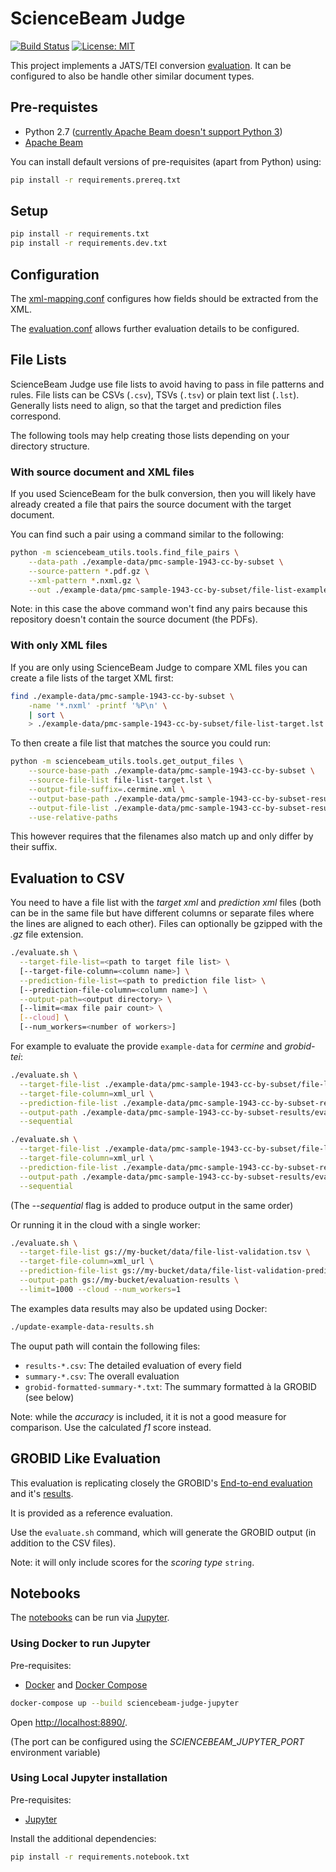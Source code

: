 # ScienceBeam Judge

[![Build Status](https://travis-ci.org/elifesciences/sciencebeam-judge.svg?branch=develop)](https://travis-ci.org/elifesciences/sciencebeam-judge)
[![License: MIT](https://img.shields.io/badge/License-MIT-yellow.svg)](LICENSE)

This project implements a JATS/TEI conversion [evaluation](docs/evaluation.md). It can be configured to also be handle other similar document types.

## Pre-requistes

- Python 2.7 ([currently Apache Beam doesn't support Python 3](https://issues.apache.org/jira/browse/BEAM-1373))
- [Apache Beam](https://beam.apache.org/get-started/quickstart-py/)

You can install default versions of pre-requisites (apart from Python) using:

```bash
pip install -r requirements.prereq.txt
```

## Setup

```bash
pip install -r requirements.txt
pip install -r requirements.dev.txt
```

## Configuration

The [xml-mapping.conf](xml-mapping.conf) configures how fields should be extracted from the XML.

The [evaluation.conf](evaluation.conf) allows further evaluation details to be configured.

## File Lists

ScienceBeam Judge use file lists to avoid having to pass in file patterns and rules. File lists can be CSVs (`.csv`), TSVs (`.tsv`) or plain text list (`.lst`). Generally lists need to align, so that the target and prediction files correspond.

The following tools may help creating those lists depending on your directory structure.

### With source document and XML files

If you used ScienceBeam for the bulk conversion, then you will likely have already created a file that pairs the source document with the target document.

You can find such a pair using a command similar to the following:

```bash
python -m sciencebeam_utils.tools.find_file_pairs \
    --data-path ./example-data/pmc-sample-1943-cc-by-subset \
    --source-pattern *.pdf.gz \
    --xml-pattern *.nxml.gz \
    --out ./example-data/pmc-sample-1943-cc-by-subset/file-list-example.tsv
```

Note: in this case the above command won't find any pairs because this repository doesn't contain the source document (the PDFs).

### With only XML files

If you are only using ScienceBeam Judge to compare XML files you can create a file lists of the target XML first:

```bash
find ./example-data/pmc-sample-1943-cc-by-subset \
    -name '*.nxml' -printf '%P\n' \
    | sort \
    > ./example-data/pmc-sample-1943-cc-by-subset/file-list-target.lst
```

To then create a file list that matches the source you could run:

```bash
python -m sciencebeam_utils.tools.get_output_files \
    --source-base-path ./example-data/pmc-sample-1943-cc-by-subset \
    --source-file-list file-list-target.lst \
    --output-file-suffix=.cermine.xml \
    --output-base-path ./example-data/pmc-sample-1943-cc-by-subset-results \
    --output-file-list ./example-data/pmc-sample-1943-cc-by-subset-results/file-list-cermine2.lst \
    --use-relative-paths
```

This however requires that the filenames also match up and only differ by their suffix.

## Evaluation to CSV

You need to have a file list with the _target xml_ and _prediction xml_ files (both can be in the same file but have different columns or separate files where the lines are aligned to each other). Files can optionally be gzipped with the _.gz_ file extension.

```bash
./evaluate.sh \
  --target-file-list=<path to target file list> \
  [--target-file-column=<column name>] \
  --prediction-file-list=<path to prediction file list> \
  [--prediction-file-column=<column name>] \
  --output-path=<output directory> \
  [--limit=<max file pair count> \
  [--cloud] \
  [--num_workers=<number of workers>]
```

For example to evaluate the provide `example-data` for _cermine_ and _grobid-tei_:

```bash
./evaluate.sh \
  --target-file-list ./example-data/pmc-sample-1943-cc-by-subset/file-list.tsv \
  --target-file-column=xml_url \
  --prediction-file-list ./example-data/pmc-sample-1943-cc-by-subset-results/file-list-cermine.lst \
  --output-path ./example-data/pmc-sample-1943-cc-by-subset-results/evaluation-results/cermine \
  --sequential
```

```bash
./evaluate.sh \
  --target-file-list ./example-data/pmc-sample-1943-cc-by-subset/file-list.tsv \
  --target-file-column=xml_url \
  --prediction-file-list ./example-data/pmc-sample-1943-cc-by-subset-results/file-list-grobid-tei.lst \
  --output-path ./example-data/pmc-sample-1943-cc-by-subset-results/evaluation-results/grobid-tei \
  --sequential
```

(The _--sequential_ flag is added to produce output in the same order)

Or running it in the cloud with a single worker:

```bash
./evaluate.sh \
  --target-file-list gs://my-bucket/data/file-list-validation.tsv \
  --target-file-column=xml_url \
  --prediction-file-list gs://my-bucket/data/file-list-validation-prediction.tsv \
  --output-path gs://my-bucket/evaluation-results \
  --limit=1000 --cloud --num_workers=1
```

The examples data results may also be updated using Docker:

```bash
./update-example-data-results.sh
```

The ouput path will contain the following files:

- `results-*.csv`: The detailed evaluation of every field
- `summary-*.csv`: The overall evaluation
- `grobid-formatted-summary-*.txt`: The summary formatted à la GROBID (see below)

Note: while the _accuracy_ is included, it it is not a good measure for comparison. Use the calculated _f1_ score instead.

## GROBID Like Evaluation

This evaluation is replicating closely the GROBID's [End-to-end evaluation](http://grobid.readthedocs.io/en/latest/End-to-end-evaluation/) and it's [results](https://github.com/kermitt2/grobid/tree/master/grobid-trainer/doc).

It is provided as a reference evaluation.

Use the `evaluate.sh` command, which will generate the GROBID output (in addition to the CSV files).

Note: it will only include scores for the _scoring type_ `string`.

## Notebooks

The [notebooks](./notebooks) can be run via [Jupyter](https://jupyter.org/).

### Using Docker to run Jupyter

Pre-requisites:

- [Docker](https://www.docker.com/) and [Docker Compose](https://docs.docker.com/compose/)

```bash
docker-compose up --build sciencebeam-judge-jupyter
```

Open [http://localhost:8890/](http://localhost:8890/).

(The port can be configured using the _SCIENCEBEAM_JUPYTER_PORT_ environment variable)

### Using Local Jupyter installation

Pre-requisites:

- [Jupyter](https://jupyter.org/)

Install the additional dependencies:

```bash
pip install -r requirements.notebook.txt
```
